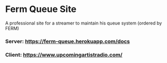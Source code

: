 # Ferm Queue Site
A professional site for a streamer to maintain his queue system (ordered by FERM) <br />
### Server: https://ferm-queue.herokuapp.com/docs <br />
### Client: https://www.upcomingartistradio.com/

